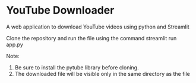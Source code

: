 # YouTube Downloader
A web application to download YouTube videos using python and Streamlit

Clone the repository and run the file using the command streamlit run app.py

Note:
1. Be sure to install the pytube library before cloning.
2. The downloaded file will be visible only in the same directory as the file
